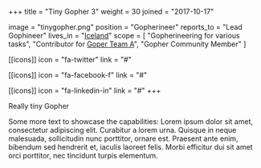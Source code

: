 +++
title = "Tiny Gopher 3"
weight = 30
joined = "2017-10-17"

image = "tinygopher.png"
position = "Gopherineer"
reports_to = "Lead Gophineer"
lives_in = "[Iceland](https://www.google.com/maps/place/Iceland/)"
scope = [
  "Gopherineering for various tasks",
  "Contributor for [Goper Team A](#)",
  "Gopher Community Member"
]

[[icons]]
  icon = "fa-twitter"
  link = "#"

[[icons]]
  icon = "fa-facebook-f"
  link = "#"

[[icons]]
  icon = "fa-linkedin-in"
  link = "#"
+++

Really tiny Gopher

Some more text to showcase the capabilities:
Lorem ipsum dolor sit amet, consectetur adipiscing elit.
Curabitur a lorem urna.
Quisque in neque malesuada, sollicitudin nunc porttitor, ornare est.
Praesent ante enim, bibendum sed hendrerit et, iaculis laoreet felis.
Morbi efficitur dui sit amet orci porttitor, nec tincidunt turpis elementum.
